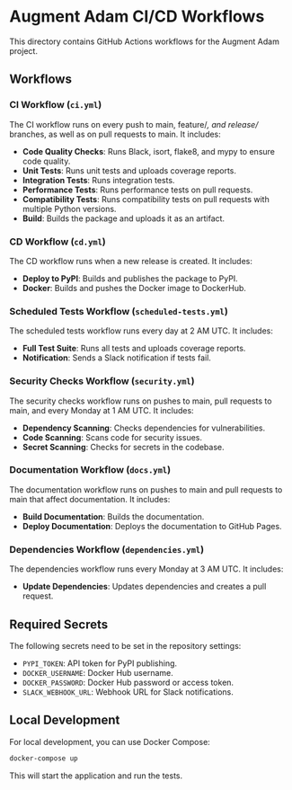 # Augment Adam CI/CD Workflows

This directory contains GitHub Actions workflows for the Augment Adam project.

## Workflows

### CI Workflow (`ci.yml`)

The CI workflow runs on every push to main, feature/_, and release/_ branches, as well as on pull requests to main. It includes:

- **Code Quality Checks**: Runs Black, isort, flake8, and mypy to ensure code quality.
- **Unit Tests**: Runs unit tests and uploads coverage reports.
- **Integration Tests**: Runs integration tests.
- **Performance Tests**: Runs performance tests on pull requests.
- **Compatibility Tests**: Runs compatibility tests on pull requests with multiple Python versions.
- **Build**: Builds the package and uploads it as an artifact.

### CD Workflow (`cd.yml`)

The CD workflow runs when a new release is created. It includes:

- **Deploy to PyPI**: Builds and publishes the package to PyPI.
- **Docker**: Builds and pushes the Docker image to DockerHub.

### Scheduled Tests Workflow (`scheduled-tests.yml`)

The scheduled tests workflow runs every day at 2 AM UTC. It includes:

- **Full Test Suite**: Runs all tests and uploads coverage reports.
- **Notification**: Sends a Slack notification if tests fail.

### Security Checks Workflow (`security.yml`)

The security checks workflow runs on pushes to main, pull requests to main, and every Monday at 1 AM UTC. It includes:

- **Dependency Scanning**: Checks dependencies for vulnerabilities.
- **Code Scanning**: Scans code for security issues.
- **Secret Scanning**: Checks for secrets in the codebase.

### Documentation Workflow (`docs.yml`)

The documentation workflow runs on pushes to main and pull requests to main that affect documentation. It includes:

- **Build Documentation**: Builds the documentation.
- **Deploy Documentation**: Deploys the documentation to GitHub Pages.

### Dependencies Workflow (`dependencies.yml`)

The dependencies workflow runs every Monday at 3 AM UTC. It includes:

- **Update Dependencies**: Updates dependencies and creates a pull request.

## Required Secrets

The following secrets need to be set in the repository settings:

- `PYPI_TOKEN`: API token for PyPI publishing.
- `DOCKER_USERNAME`: Docker Hub username.
- `DOCKER_PASSWORD`: Docker Hub password or access token.
- `SLACK_WEBHOOK_URL`: Webhook URL for Slack notifications.

## Local Development

For local development, you can use Docker Compose:

```bash
docker-compose up
```

This will start the application and run the tests.
